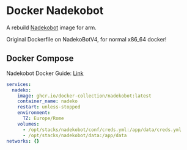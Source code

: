# Docker Nadekobot

A rebuild [Nadekobot](https://gitlab.com/Kwoth/nadekobot) image for arm.

Original Dockerfile on NadekoBotV4, for normal x86_64 docker!

## Docker Compose

Nadekobot Docker Guide: [Link](https://nadekobot.readthedocs.io/en/v5/guides/docker-guide/)

```yml
services:
  nadeko:
    image: ghcr.io/docker-collection/nadekobot:latest
    container_name: nadeko
    restart: unless-stopped
    environment:
      TZ: Europe/Rome
    volumes:
      - /opt/stacks/nadekobot/conf/creds.yml:/app/data/creds.yml
      - /opt/stacks/nadekobot/data:/app/data
networks: {}
```
